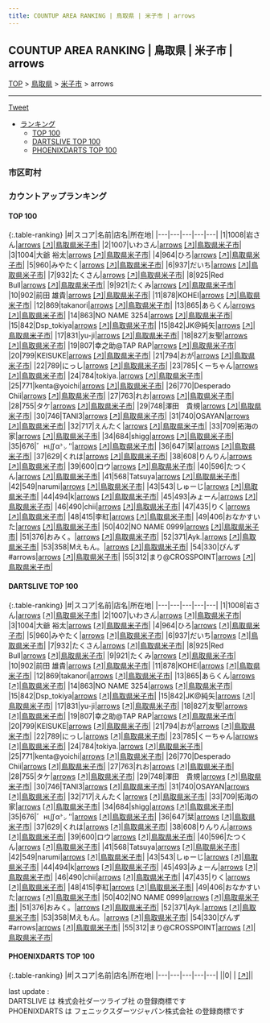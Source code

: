 ```yaml
---
title: COUNTUP AREA RANKING | 鳥取県 | 米子市 | arrows
---
```

## COUNTUP AREA RANKING | 鳥取県 | 米子市 | arrows

[TOP](/darts/rank/) > [鳥取県](/darts/rank/鳥取県/) > [米子市](/darts/rank/鳥取県/米子市/) > arrows

___

<a href="https://twitter.com/share?ref_src=twsrc%5Etfw" data-text="COUNTUP AREA RANKING | 鳥取県米子市arrows" class="twitter-share-button" data-hashtags="DARTSLIVE,PHOENIXDARTS,darts,ダーツ" data-show-count="false">Tweet</a>

* [ランキング](#カウントアップランキング)
    * [TOP 100](#top-100)
    * [DARTSLIVE TOP 100](#dartslive-top-100)
    * [PHOENIXDARTS TOP 100](#phoenixdarts-top-100)

### 市区町村

<ul>

</ul>

### カウントアップランキング

#### TOP 100



{:.table-ranking}
|#|スコア|名前|店名|所在地|
|---|---|---|---|---|
|1|1008|<span class="rank-name-dl">岩さん</span>|<a href="/darts/rank/shops/9ef7cd69604a5fb158d385ea46352d8f.html">arrows</a> <a href="https://search.dartslive.com/jp/shop/9ef7cd69604a5fb158d385ea46352d8f">[↗]</a>|<a href="/darts/rank/鳥取県/米子市">鳥取県米子市</a>|
|2|1007|<span class="rank-name-dl">いわさん</span>|<a href="/darts/rank/shops/9ef7cd69604a5fb158d385ea46352d8f.html">arrows</a> <a href="https://search.dartslive.com/jp/shop/9ef7cd69604a5fb158d385ea46352d8f">[↗]</a>|<a href="/darts/rank/鳥取県/米子市">鳥取県米子市</a>|
|3|1004|<span class="rank-name-dl">大爺 裕太</span>|<a href="/darts/rank/shops/9ef7cd69604a5fb158d385ea46352d8f.html">arrows</a> <a href="https://search.dartslive.com/jp/shop/9ef7cd69604a5fb158d385ea46352d8f">[↗]</a>|<a href="/darts/rank/鳥取県/米子市">鳥取県米子市</a>|
|4|964|<span class="rank-name-dl">ひろ</span>|<a href="/darts/rank/shops/9ef7cd69604a5fb158d385ea46352d8f.html">arrows</a> <a href="https://search.dartslive.com/jp/shop/9ef7cd69604a5fb158d385ea46352d8f">[↗]</a>|<a href="/darts/rank/鳥取県/米子市">鳥取県米子市</a>|
|5|960|<span class="rank-name-dl">みやたく</span>|<a href="/darts/rank/shops/9ef7cd69604a5fb158d385ea46352d8f.html">arrows</a> <a href="https://search.dartslive.com/jp/shop/9ef7cd69604a5fb158d385ea46352d8f">[↗]</a>|<a href="/darts/rank/鳥取県/米子市">鳥取県米子市</a>|
|6|937|<span class="rank-name-dl">だいち</span>|<a href="/darts/rank/shops/9ef7cd69604a5fb158d385ea46352d8f.html">arrows</a> <a href="https://search.dartslive.com/jp/shop/9ef7cd69604a5fb158d385ea46352d8f">[↗]</a>|<a href="/darts/rank/鳥取県/米子市">鳥取県米子市</a>|
|7|932|<span class="rank-name-dl">たくさん</span>|<a href="/darts/rank/shops/9ef7cd69604a5fb158d385ea46352d8f.html">arrows</a> <a href="https://search.dartslive.com/jp/shop/9ef7cd69604a5fb158d385ea46352d8f">[↗]</a>|<a href="/darts/rank/鳥取県/米子市">鳥取県米子市</a>|
|8|925|<span class="rank-name-dl">Red Bull</span>|<a href="/darts/rank/shops/9ef7cd69604a5fb158d385ea46352d8f.html">arrows</a> <a href="https://search.dartslive.com/jp/shop/9ef7cd69604a5fb158d385ea46352d8f">[↗]</a>|<a href="/darts/rank/鳥取県/米子市">鳥取県米子市</a>|
|9|921|<span class="rank-name-dl">たくみ</span>|<a href="/darts/rank/shops/9ef7cd69604a5fb158d385ea46352d8f.html">arrows</a> <a href="https://search.dartslive.com/jp/shop/9ef7cd69604a5fb158d385ea46352d8f">[↗]</a>|<a href="/darts/rank/鳥取県/米子市">鳥取県米子市</a>|
|10|902|<span class="rank-name-dl">前田 雄貴</span>|<a href="/darts/rank/shops/9ef7cd69604a5fb158d385ea46352d8f.html">arrows</a> <a href="https://search.dartslive.com/jp/shop/9ef7cd69604a5fb158d385ea46352d8f">[↗]</a>|<a href="/darts/rank/鳥取県/米子市">鳥取県米子市</a>|
|11|878|<span class="rank-name-dl">KOHEI</span>|<a href="/darts/rank/shops/9ef7cd69604a5fb158d385ea46352d8f.html">arrows</a> <a href="https://search.dartslive.com/jp/shop/9ef7cd69604a5fb158d385ea46352d8f">[↗]</a>|<a href="/darts/rank/鳥取県/米子市">鳥取県米子市</a>|
|12|869|<span class="rank-name-dl">takanori</span>|<a href="/darts/rank/shops/9ef7cd69604a5fb158d385ea46352d8f.html">arrows</a> <a href="https://search.dartslive.com/jp/shop/9ef7cd69604a5fb158d385ea46352d8f">[↗]</a>|<a href="/darts/rank/鳥取県/米子市">鳥取県米子市</a>|
|13|865|<span class="rank-name-dl">あらくん</span>|<a href="/darts/rank/shops/9ef7cd69604a5fb158d385ea46352d8f.html">arrows</a> <a href="https://search.dartslive.com/jp/shop/9ef7cd69604a5fb158d385ea46352d8f">[↗]</a>|<a href="/darts/rank/鳥取県/米子市">鳥取県米子市</a>|
|14|863|<span class="rank-name-dl">NO NAME 3254</span>|<a href="/darts/rank/shops/9ef7cd69604a5fb158d385ea46352d8f.html">arrows</a> <a href="https://search.dartslive.com/jp/shop/9ef7cd69604a5fb158d385ea46352d8f">[↗]</a>|<a href="/darts/rank/鳥取県/米子市">鳥取県米子市</a>|
|15|842|<span class="rank-name-dl">Dsp_tokiya</span>|<a href="/darts/rank/shops/9ef7cd69604a5fb158d385ea46352d8f.html">arrows</a> <a href="https://search.dartslive.com/jp/shop/9ef7cd69604a5fb158d385ea46352d8f">[↗]</a>|<a href="/darts/rank/鳥取県/米子市">鳥取県米子市</a>|
|15|842|<span class="rank-name-dl">JK@純矢</span>|<a href="/darts/rank/shops/9ef7cd69604a5fb158d385ea46352d8f.html">arrows</a> <a href="https://search.dartslive.com/jp/shop/9ef7cd69604a5fb158d385ea46352d8f">[↗]</a>|<a href="/darts/rank/鳥取県/米子市">鳥取県米子市</a>|
|17|831|<span class="rank-name-dl">yu-ji</span>|<a href="/darts/rank/shops/9ef7cd69604a5fb158d385ea46352d8f.html">arrows</a> <a href="https://search.dartslive.com/jp/shop/9ef7cd69604a5fb158d385ea46352d8f">[↗]</a>|<a href="/darts/rank/鳥取県/米子市">鳥取県米子市</a>|
|18|827|<span class="rank-name-dl">友聖</span>|<a href="/darts/rank/shops/9ef7cd69604a5fb158d385ea46352d8f.html">arrows</a> <a href="https://search.dartslive.com/jp/shop/9ef7cd69604a5fb158d385ea46352d8f">[↗]</a>|<a href="/darts/rank/鳥取県/米子市">鳥取県米子市</a>|
|19|807|<span class="rank-name-dl">幸之助@TAP RAP</span>|<a href="/darts/rank/shops/9ef7cd69604a5fb158d385ea46352d8f.html">arrows</a> <a href="https://search.dartslive.com/jp/shop/9ef7cd69604a5fb158d385ea46352d8f">[↗]</a>|<a href="/darts/rank/鳥取県/米子市">鳥取県米子市</a>|
|20|799|<span class="rank-name-dl">KEISUKE</span>|<a href="/darts/rank/shops/9ef7cd69604a5fb158d385ea46352d8f.html">arrows</a> <a href="https://search.dartslive.com/jp/shop/9ef7cd69604a5fb158d385ea46352d8f">[↗]</a>|<a href="/darts/rank/鳥取県/米子市">鳥取県米子市</a>|
|21|794|<span class="rank-name-dl">おが</span>|<a href="/darts/rank/shops/9ef7cd69604a5fb158d385ea46352d8f.html">arrows</a> <a href="https://search.dartslive.com/jp/shop/9ef7cd69604a5fb158d385ea46352d8f">[↗]</a>|<a href="/darts/rank/鳥取県/米子市">鳥取県米子市</a>|
|22|789|<span class="rank-name-dl">にっし</span>|<a href="/darts/rank/shops/9ef7cd69604a5fb158d385ea46352d8f.html">arrows</a> <a href="https://search.dartslive.com/jp/shop/9ef7cd69604a5fb158d385ea46352d8f">[↗]</a>|<a href="/darts/rank/鳥取県/米子市">鳥取県米子市</a>|
|23|785|<span class="rank-name-dl">くーちゃん</span>|<a href="/darts/rank/shops/9ef7cd69604a5fb158d385ea46352d8f.html">arrows</a> <a href="https://search.dartslive.com/jp/shop/9ef7cd69604a5fb158d385ea46352d8f">[↗]</a>|<a href="/darts/rank/鳥取県/米子市">鳥取県米子市</a>|
|24|784|<span class="rank-name-dl">tokiya.</span>|<a href="/darts/rank/shops/9ef7cd69604a5fb158d385ea46352d8f.html">arrows</a> <a href="https://search.dartslive.com/jp/shop/9ef7cd69604a5fb158d385ea46352d8f">[↗]</a>|<a href="/darts/rank/鳥取県/米子市">鳥取県米子市</a>|
|25|771|<span class="rank-name-dl">kenta@yoichi</span>|<a href="/darts/rank/shops/9ef7cd69604a5fb158d385ea46352d8f.html">arrows</a> <a href="https://search.dartslive.com/jp/shop/9ef7cd69604a5fb158d385ea46352d8f">[↗]</a>|<a href="/darts/rank/鳥取県/米子市">鳥取県米子市</a>|
|26|770|<span class="rank-name-dl">Desperado Chii</span>|<a href="/darts/rank/shops/9ef7cd69604a5fb158d385ea46352d8f.html">arrows</a> <a href="https://search.dartslive.com/jp/shop/9ef7cd69604a5fb158d385ea46352d8f">[↗]</a>|<a href="/darts/rank/鳥取県/米子市">鳥取県米子市</a>|
|27|763|<span class="rank-name-dl">れお</span>|<a href="/darts/rank/shops/9ef7cd69604a5fb158d385ea46352d8f.html">arrows</a> <a href="https://search.dartslive.com/jp/shop/9ef7cd69604a5fb158d385ea46352d8f">[↗]</a>|<a href="/darts/rank/鳥取県/米子市">鳥取県米子市</a>|
|28|755|<span class="rank-name-dl">タケ</span>|<a href="/darts/rank/shops/9ef7cd69604a5fb158d385ea46352d8f.html">arrows</a> <a href="https://search.dartslive.com/jp/shop/9ef7cd69604a5fb158d385ea46352d8f">[↗]</a>|<a href="/darts/rank/鳥取県/米子市">鳥取県米子市</a>|
|29|748|<span class="rank-name-dl">澤田　貴規</span>|<a href="/darts/rank/shops/9ef7cd69604a5fb158d385ea46352d8f.html">arrows</a> <a href="https://search.dartslive.com/jp/shop/9ef7cd69604a5fb158d385ea46352d8f">[↗]</a>|<a href="/darts/rank/鳥取県/米子市">鳥取県米子市</a>|
|30|746|<span class="rank-name-dl">TANI3</span>|<a href="/darts/rank/shops/9ef7cd69604a5fb158d385ea46352d8f.html">arrows</a> <a href="https://search.dartslive.com/jp/shop/9ef7cd69604a5fb158d385ea46352d8f">[↗]</a>|<a href="/darts/rank/鳥取県/米子市">鳥取県米子市</a>|
|31|740|<span class="rank-name-dl">OSAYAN</span>|<a href="/darts/rank/shops/9ef7cd69604a5fb158d385ea46352d8f.html">arrows</a> <a href="https://search.dartslive.com/jp/shop/9ef7cd69604a5fb158d385ea46352d8f">[↗]</a>|<a href="/darts/rank/鳥取県/米子市">鳥取県米子市</a>|
|32|717|<span class="rank-name-dl">えんたく</span>|<a href="/darts/rank/shops/9ef7cd69604a5fb158d385ea46352d8f.html">arrows</a> <a href="https://search.dartslive.com/jp/shop/9ef7cd69604a5fb158d385ea46352d8f">[↗]</a>|<a href="/darts/rank/鳥取県/米子市">鳥取県米子市</a>|
|33|709|<span class="rank-name-dl">拓海の家</span>|<a href="/darts/rank/shops/9ef7cd69604a5fb158d385ea46352d8f.html">arrows</a> <a href="https://search.dartslive.com/jp/shop/9ef7cd69604a5fb158d385ea46352d8f">[↗]</a>|<a href="/darts/rank/鳥取県/米子市">鳥取県米子市</a>|
|34|684|<span class="rank-name-dl">shigg</span>|<a href="/darts/rank/shops/9ef7cd69604a5fb158d385ea46352d8f.html">arrows</a> <a href="https://search.dartslive.com/jp/shop/9ef7cd69604a5fb158d385ea46352d8f">[↗]</a>|<a href="/darts/rank/鳥取県/米子市">鳥取県米子市</a>|
|35|676|<span class="rank-name-dl">゛нι∬α㌧ ″</span>|<a href="/darts/rank/shops/9ef7cd69604a5fb158d385ea46352d8f.html">arrows</a> <a href="https://search.dartslive.com/jp/shop/9ef7cd69604a5fb158d385ea46352d8f">[↗]</a>|<a href="/darts/rank/鳥取県/米子市">鳥取県米子市</a>|
|36|647|<span class="rank-name-dl">栞</span>|<a href="/darts/rank/shops/9ef7cd69604a5fb158d385ea46352d8f.html">arrows</a> <a href="https://search.dartslive.com/jp/shop/9ef7cd69604a5fb158d385ea46352d8f">[↗]</a>|<a href="/darts/rank/鳥取県/米子市">鳥取県米子市</a>|
|37|629|<span class="rank-name-dl">くれは</span>|<a href="/darts/rank/shops/9ef7cd69604a5fb158d385ea46352d8f.html">arrows</a> <a href="https://search.dartslive.com/jp/shop/9ef7cd69604a5fb158d385ea46352d8f">[↗]</a>|<a href="/darts/rank/鳥取県/米子市">鳥取県米子市</a>|
|38|608|<span class="rank-name-dl">りんりん</span>|<a href="/darts/rank/shops/9ef7cd69604a5fb158d385ea46352d8f.html">arrows</a> <a href="https://search.dartslive.com/jp/shop/9ef7cd69604a5fb158d385ea46352d8f">[↗]</a>|<a href="/darts/rank/鳥取県/米子市">鳥取県米子市</a>|
|39|600|<span class="rank-name-dl">ロウ</span>|<a href="/darts/rank/shops/9ef7cd69604a5fb158d385ea46352d8f.html">arrows</a> <a href="https://search.dartslive.com/jp/shop/9ef7cd69604a5fb158d385ea46352d8f">[↗]</a>|<a href="/darts/rank/鳥取県/米子市">鳥取県米子市</a>|
|40|596|<span class="rank-name-dl">たつくん</span>|<a href="/darts/rank/shops/9ef7cd69604a5fb158d385ea46352d8f.html">arrows</a> <a href="https://search.dartslive.com/jp/shop/9ef7cd69604a5fb158d385ea46352d8f">[↗]</a>|<a href="/darts/rank/鳥取県/米子市">鳥取県米子市</a>|
|41|568|<span class="rank-name-dl">Tatsuya</span>|<a href="/darts/rank/shops/9ef7cd69604a5fb158d385ea46352d8f.html">arrows</a> <a href="https://search.dartslive.com/jp/shop/9ef7cd69604a5fb158d385ea46352d8f">[↗]</a>|<a href="/darts/rank/鳥取県/米子市">鳥取県米子市</a>|
|42|549|<span class="rank-name-dl">narumi</span>|<a href="/darts/rank/shops/9ef7cd69604a5fb158d385ea46352d8f.html">arrows</a> <a href="https://search.dartslive.com/jp/shop/9ef7cd69604a5fb158d385ea46352d8f">[↗]</a>|<a href="/darts/rank/鳥取県/米子市">鳥取県米子市</a>|
|43|543|<span class="rank-name-dl">しゅーじ</span>|<a href="/darts/rank/shops/9ef7cd69604a5fb158d385ea46352d8f.html">arrows</a> <a href="https://search.dartslive.com/jp/shop/9ef7cd69604a5fb158d385ea46352d8f">[↗]</a>|<a href="/darts/rank/鳥取県/米子市">鳥取県米子市</a>|
|44|494|<span class="rank-name-dl">k</span>|<a href="/darts/rank/shops/9ef7cd69604a5fb158d385ea46352d8f.html">arrows</a> <a href="https://search.dartslive.com/jp/shop/9ef7cd69604a5fb158d385ea46352d8f">[↗]</a>|<a href="/darts/rank/鳥取県/米子市">鳥取県米子市</a>|
|45|493|<span class="rank-name-dl">みょーん</span>|<a href="/darts/rank/shops/9ef7cd69604a5fb158d385ea46352d8f.html">arrows</a> <a href="https://search.dartslive.com/jp/shop/9ef7cd69604a5fb158d385ea46352d8f">[↗]</a>|<a href="/darts/rank/鳥取県/米子市">鳥取県米子市</a>|
|46|490|<span class="rank-name-dl">chii</span>|<a href="/darts/rank/shops/9ef7cd69604a5fb158d385ea46352d8f.html">arrows</a> <a href="https://search.dartslive.com/jp/shop/9ef7cd69604a5fb158d385ea46352d8f">[↗]</a>|<a href="/darts/rank/鳥取県/米子市">鳥取県米子市</a>|
|47|435|<span class="rank-name-dl">りく</span>|<a href="/darts/rank/shops/9ef7cd69604a5fb158d385ea46352d8f.html">arrows</a> <a href="https://search.dartslive.com/jp/shop/9ef7cd69604a5fb158d385ea46352d8f">[↗]</a>|<a href="/darts/rank/鳥取県/米子市">鳥取県米子市</a>|
|48|415|<span class="rank-name-dl">李紅</span>|<a href="/darts/rank/shops/9ef7cd69604a5fb158d385ea46352d8f.html">arrows</a> <a href="https://search.dartslive.com/jp/shop/9ef7cd69604a5fb158d385ea46352d8f">[↗]</a>|<a href="/darts/rank/鳥取県/米子市">鳥取県米子市</a>|
|49|406|<span class="rank-name-dl">おなかすいた</span>|<a href="/darts/rank/shops/9ef7cd69604a5fb158d385ea46352d8f.html">arrows</a> <a href="https://search.dartslive.com/jp/shop/9ef7cd69604a5fb158d385ea46352d8f">[↗]</a>|<a href="/darts/rank/鳥取県/米子市">鳥取県米子市</a>|
|50|402|<span class="rank-name-dl">NO NAME 0999</span>|<a href="/darts/rank/shops/9ef7cd69604a5fb158d385ea46352d8f.html">arrows</a> <a href="https://search.dartslive.com/jp/shop/9ef7cd69604a5fb158d385ea46352d8f">[↗]</a>|<a href="/darts/rank/鳥取県/米子市">鳥取県米子市</a>|
|51|376|<span class="rank-name-dl">おみく。</span>|<a href="/darts/rank/shops/9ef7cd69604a5fb158d385ea46352d8f.html">arrows</a> <a href="https://search.dartslive.com/jp/shop/9ef7cd69604a5fb158d385ea46352d8f">[↗]</a>|<a href="/darts/rank/鳥取県/米子市">鳥取県米子市</a>|
|52|371|<span class="rank-name-dl">Ayk.</span>|<a href="/darts/rank/shops/9ef7cd69604a5fb158d385ea46352d8f.html">arrows</a> <a href="https://search.dartslive.com/jp/shop/9ef7cd69604a5fb158d385ea46352d8f">[↗]</a>|<a href="/darts/rank/鳥取県/米子市">鳥取県米子市</a>|
|53|358|<span class="rank-name-dl">Mえもん。</span>|<a href="/darts/rank/shops/9ef7cd69604a5fb158d385ea46352d8f.html">arrows</a> <a href="https://search.dartslive.com/jp/shop/9ef7cd69604a5fb158d385ea46352d8f">[↗]</a>|<a href="/darts/rank/鳥取県/米子市">鳥取県米子市</a>|
|54|330|<span class="rank-name-dl">ぴんず#arrows</span>|<a href="/darts/rank/shops/9ef7cd69604a5fb158d385ea46352d8f.html">arrows</a> <a href="https://search.dartslive.com/jp/shop/9ef7cd69604a5fb158d385ea46352d8f">[↗]</a>|<a href="/darts/rank/鳥取県/米子市">鳥取県米子市</a>|
|55|312|<span class="rank-name-dl">まり@CROSSPOINT</span>|<a href="/darts/rank/shops/9ef7cd69604a5fb158d385ea46352d8f.html">arrows</a> <a href="https://search.dartslive.com/jp/shop/9ef7cd69604a5fb158d385ea46352d8f">[↗]</a>|<a href="/darts/rank/鳥取県/米子市">鳥取県米子市</a>|


#### DARTSLIVE TOP 100



{:.table-ranking}
|#|スコア|名前|店名|所在地|
|---|---|---|---|---|
|1|1008|<span class="rank-name-dl">岩さん</span>|<a href="/darts/rank/shops/9ef7cd69604a5fb158d385ea46352d8f.html">arrows</a> <a href="https://search.dartslive.com/jp/shop/9ef7cd69604a5fb158d385ea46352d8f">[↗]</a>|<a href="/darts/rank/鳥取県/米子市">鳥取県米子市</a>|
|2|1007|<span class="rank-name-dl">いわさん</span>|<a href="/darts/rank/shops/9ef7cd69604a5fb158d385ea46352d8f.html">arrows</a> <a href="https://search.dartslive.com/jp/shop/9ef7cd69604a5fb158d385ea46352d8f">[↗]</a>|<a href="/darts/rank/鳥取県/米子市">鳥取県米子市</a>|
|3|1004|<span class="rank-name-dl">大爺 裕太</span>|<a href="/darts/rank/shops/9ef7cd69604a5fb158d385ea46352d8f.html">arrows</a> <a href="https://search.dartslive.com/jp/shop/9ef7cd69604a5fb158d385ea46352d8f">[↗]</a>|<a href="/darts/rank/鳥取県/米子市">鳥取県米子市</a>|
|4|964|<span class="rank-name-dl">ひろ</span>|<a href="/darts/rank/shops/9ef7cd69604a5fb158d385ea46352d8f.html">arrows</a> <a href="https://search.dartslive.com/jp/shop/9ef7cd69604a5fb158d385ea46352d8f">[↗]</a>|<a href="/darts/rank/鳥取県/米子市">鳥取県米子市</a>|
|5|960|<span class="rank-name-dl">みやたく</span>|<a href="/darts/rank/shops/9ef7cd69604a5fb158d385ea46352d8f.html">arrows</a> <a href="https://search.dartslive.com/jp/shop/9ef7cd69604a5fb158d385ea46352d8f">[↗]</a>|<a href="/darts/rank/鳥取県/米子市">鳥取県米子市</a>|
|6|937|<span class="rank-name-dl">だいち</span>|<a href="/darts/rank/shops/9ef7cd69604a5fb158d385ea46352d8f.html">arrows</a> <a href="https://search.dartslive.com/jp/shop/9ef7cd69604a5fb158d385ea46352d8f">[↗]</a>|<a href="/darts/rank/鳥取県/米子市">鳥取県米子市</a>|
|7|932|<span class="rank-name-dl">たくさん</span>|<a href="/darts/rank/shops/9ef7cd69604a5fb158d385ea46352d8f.html">arrows</a> <a href="https://search.dartslive.com/jp/shop/9ef7cd69604a5fb158d385ea46352d8f">[↗]</a>|<a href="/darts/rank/鳥取県/米子市">鳥取県米子市</a>|
|8|925|<span class="rank-name-dl">Red Bull</span>|<a href="/darts/rank/shops/9ef7cd69604a5fb158d385ea46352d8f.html">arrows</a> <a href="https://search.dartslive.com/jp/shop/9ef7cd69604a5fb158d385ea46352d8f">[↗]</a>|<a href="/darts/rank/鳥取県/米子市">鳥取県米子市</a>|
|9|921|<span class="rank-name-dl">たくみ</span>|<a href="/darts/rank/shops/9ef7cd69604a5fb158d385ea46352d8f.html">arrows</a> <a href="https://search.dartslive.com/jp/shop/9ef7cd69604a5fb158d385ea46352d8f">[↗]</a>|<a href="/darts/rank/鳥取県/米子市">鳥取県米子市</a>|
|10|902|<span class="rank-name-dl">前田 雄貴</span>|<a href="/darts/rank/shops/9ef7cd69604a5fb158d385ea46352d8f.html">arrows</a> <a href="https://search.dartslive.com/jp/shop/9ef7cd69604a5fb158d385ea46352d8f">[↗]</a>|<a href="/darts/rank/鳥取県/米子市">鳥取県米子市</a>|
|11|878|<span class="rank-name-dl">KOHEI</span>|<a href="/darts/rank/shops/9ef7cd69604a5fb158d385ea46352d8f.html">arrows</a> <a href="https://search.dartslive.com/jp/shop/9ef7cd69604a5fb158d385ea46352d8f">[↗]</a>|<a href="/darts/rank/鳥取県/米子市">鳥取県米子市</a>|
|12|869|<span class="rank-name-dl">takanori</span>|<a href="/darts/rank/shops/9ef7cd69604a5fb158d385ea46352d8f.html">arrows</a> <a href="https://search.dartslive.com/jp/shop/9ef7cd69604a5fb158d385ea46352d8f">[↗]</a>|<a href="/darts/rank/鳥取県/米子市">鳥取県米子市</a>|
|13|865|<span class="rank-name-dl">あらくん</span>|<a href="/darts/rank/shops/9ef7cd69604a5fb158d385ea46352d8f.html">arrows</a> <a href="https://search.dartslive.com/jp/shop/9ef7cd69604a5fb158d385ea46352d8f">[↗]</a>|<a href="/darts/rank/鳥取県/米子市">鳥取県米子市</a>|
|14|863|<span class="rank-name-dl">NO NAME 3254</span>|<a href="/darts/rank/shops/9ef7cd69604a5fb158d385ea46352d8f.html">arrows</a> <a href="https://search.dartslive.com/jp/shop/9ef7cd69604a5fb158d385ea46352d8f">[↗]</a>|<a href="/darts/rank/鳥取県/米子市">鳥取県米子市</a>|
|15|842|<span class="rank-name-dl">Dsp_tokiya</span>|<a href="/darts/rank/shops/9ef7cd69604a5fb158d385ea46352d8f.html">arrows</a> <a href="https://search.dartslive.com/jp/shop/9ef7cd69604a5fb158d385ea46352d8f">[↗]</a>|<a href="/darts/rank/鳥取県/米子市">鳥取県米子市</a>|
|15|842|<span class="rank-name-dl">JK@純矢</span>|<a href="/darts/rank/shops/9ef7cd69604a5fb158d385ea46352d8f.html">arrows</a> <a href="https://search.dartslive.com/jp/shop/9ef7cd69604a5fb158d385ea46352d8f">[↗]</a>|<a href="/darts/rank/鳥取県/米子市">鳥取県米子市</a>|
|17|831|<span class="rank-name-dl">yu-ji</span>|<a href="/darts/rank/shops/9ef7cd69604a5fb158d385ea46352d8f.html">arrows</a> <a href="https://search.dartslive.com/jp/shop/9ef7cd69604a5fb158d385ea46352d8f">[↗]</a>|<a href="/darts/rank/鳥取県/米子市">鳥取県米子市</a>|
|18|827|<span class="rank-name-dl">友聖</span>|<a href="/darts/rank/shops/9ef7cd69604a5fb158d385ea46352d8f.html">arrows</a> <a href="https://search.dartslive.com/jp/shop/9ef7cd69604a5fb158d385ea46352d8f">[↗]</a>|<a href="/darts/rank/鳥取県/米子市">鳥取県米子市</a>|
|19|807|<span class="rank-name-dl">幸之助@TAP RAP</span>|<a href="/darts/rank/shops/9ef7cd69604a5fb158d385ea46352d8f.html">arrows</a> <a href="https://search.dartslive.com/jp/shop/9ef7cd69604a5fb158d385ea46352d8f">[↗]</a>|<a href="/darts/rank/鳥取県/米子市">鳥取県米子市</a>|
|20|799|<span class="rank-name-dl">KEISUKE</span>|<a href="/darts/rank/shops/9ef7cd69604a5fb158d385ea46352d8f.html">arrows</a> <a href="https://search.dartslive.com/jp/shop/9ef7cd69604a5fb158d385ea46352d8f">[↗]</a>|<a href="/darts/rank/鳥取県/米子市">鳥取県米子市</a>|
|21|794|<span class="rank-name-dl">おが</span>|<a href="/darts/rank/shops/9ef7cd69604a5fb158d385ea46352d8f.html">arrows</a> <a href="https://search.dartslive.com/jp/shop/9ef7cd69604a5fb158d385ea46352d8f">[↗]</a>|<a href="/darts/rank/鳥取県/米子市">鳥取県米子市</a>|
|22|789|<span class="rank-name-dl">にっし</span>|<a href="/darts/rank/shops/9ef7cd69604a5fb158d385ea46352d8f.html">arrows</a> <a href="https://search.dartslive.com/jp/shop/9ef7cd69604a5fb158d385ea46352d8f">[↗]</a>|<a href="/darts/rank/鳥取県/米子市">鳥取県米子市</a>|
|23|785|<span class="rank-name-dl">くーちゃん</span>|<a href="/darts/rank/shops/9ef7cd69604a5fb158d385ea46352d8f.html">arrows</a> <a href="https://search.dartslive.com/jp/shop/9ef7cd69604a5fb158d385ea46352d8f">[↗]</a>|<a href="/darts/rank/鳥取県/米子市">鳥取県米子市</a>|
|24|784|<span class="rank-name-dl">tokiya.</span>|<a href="/darts/rank/shops/9ef7cd69604a5fb158d385ea46352d8f.html">arrows</a> <a href="https://search.dartslive.com/jp/shop/9ef7cd69604a5fb158d385ea46352d8f">[↗]</a>|<a href="/darts/rank/鳥取県/米子市">鳥取県米子市</a>|
|25|771|<span class="rank-name-dl">kenta@yoichi</span>|<a href="/darts/rank/shops/9ef7cd69604a5fb158d385ea46352d8f.html">arrows</a> <a href="https://search.dartslive.com/jp/shop/9ef7cd69604a5fb158d385ea46352d8f">[↗]</a>|<a href="/darts/rank/鳥取県/米子市">鳥取県米子市</a>|
|26|770|<span class="rank-name-dl">Desperado Chii</span>|<a href="/darts/rank/shops/9ef7cd69604a5fb158d385ea46352d8f.html">arrows</a> <a href="https://search.dartslive.com/jp/shop/9ef7cd69604a5fb158d385ea46352d8f">[↗]</a>|<a href="/darts/rank/鳥取県/米子市">鳥取県米子市</a>|
|27|763|<span class="rank-name-dl">れお</span>|<a href="/darts/rank/shops/9ef7cd69604a5fb158d385ea46352d8f.html">arrows</a> <a href="https://search.dartslive.com/jp/shop/9ef7cd69604a5fb158d385ea46352d8f">[↗]</a>|<a href="/darts/rank/鳥取県/米子市">鳥取県米子市</a>|
|28|755|<span class="rank-name-dl">タケ</span>|<a href="/darts/rank/shops/9ef7cd69604a5fb158d385ea46352d8f.html">arrows</a> <a href="https://search.dartslive.com/jp/shop/9ef7cd69604a5fb158d385ea46352d8f">[↗]</a>|<a href="/darts/rank/鳥取県/米子市">鳥取県米子市</a>|
|29|748|<span class="rank-name-dl">澤田　貴規</span>|<a href="/darts/rank/shops/9ef7cd69604a5fb158d385ea46352d8f.html">arrows</a> <a href="https://search.dartslive.com/jp/shop/9ef7cd69604a5fb158d385ea46352d8f">[↗]</a>|<a href="/darts/rank/鳥取県/米子市">鳥取県米子市</a>|
|30|746|<span class="rank-name-dl">TANI3</span>|<a href="/darts/rank/shops/9ef7cd69604a5fb158d385ea46352d8f.html">arrows</a> <a href="https://search.dartslive.com/jp/shop/9ef7cd69604a5fb158d385ea46352d8f">[↗]</a>|<a href="/darts/rank/鳥取県/米子市">鳥取県米子市</a>|
|31|740|<span class="rank-name-dl">OSAYAN</span>|<a href="/darts/rank/shops/9ef7cd69604a5fb158d385ea46352d8f.html">arrows</a> <a href="https://search.dartslive.com/jp/shop/9ef7cd69604a5fb158d385ea46352d8f">[↗]</a>|<a href="/darts/rank/鳥取県/米子市">鳥取県米子市</a>|
|32|717|<span class="rank-name-dl">えんたく</span>|<a href="/darts/rank/shops/9ef7cd69604a5fb158d385ea46352d8f.html">arrows</a> <a href="https://search.dartslive.com/jp/shop/9ef7cd69604a5fb158d385ea46352d8f">[↗]</a>|<a href="/darts/rank/鳥取県/米子市">鳥取県米子市</a>|
|33|709|<span class="rank-name-dl">拓海の家</span>|<a href="/darts/rank/shops/9ef7cd69604a5fb158d385ea46352d8f.html">arrows</a> <a href="https://search.dartslive.com/jp/shop/9ef7cd69604a5fb158d385ea46352d8f">[↗]</a>|<a href="/darts/rank/鳥取県/米子市">鳥取県米子市</a>|
|34|684|<span class="rank-name-dl">shigg</span>|<a href="/darts/rank/shops/9ef7cd69604a5fb158d385ea46352d8f.html">arrows</a> <a href="https://search.dartslive.com/jp/shop/9ef7cd69604a5fb158d385ea46352d8f">[↗]</a>|<a href="/darts/rank/鳥取県/米子市">鳥取県米子市</a>|
|35|676|<span class="rank-name-dl">゛нι∬α㌧ ″</span>|<a href="/darts/rank/shops/9ef7cd69604a5fb158d385ea46352d8f.html">arrows</a> <a href="https://search.dartslive.com/jp/shop/9ef7cd69604a5fb158d385ea46352d8f">[↗]</a>|<a href="/darts/rank/鳥取県/米子市">鳥取県米子市</a>|
|36|647|<span class="rank-name-dl">栞</span>|<a href="/darts/rank/shops/9ef7cd69604a5fb158d385ea46352d8f.html">arrows</a> <a href="https://search.dartslive.com/jp/shop/9ef7cd69604a5fb158d385ea46352d8f">[↗]</a>|<a href="/darts/rank/鳥取県/米子市">鳥取県米子市</a>|
|37|629|<span class="rank-name-dl">くれは</span>|<a href="/darts/rank/shops/9ef7cd69604a5fb158d385ea46352d8f.html">arrows</a> <a href="https://search.dartslive.com/jp/shop/9ef7cd69604a5fb158d385ea46352d8f">[↗]</a>|<a href="/darts/rank/鳥取県/米子市">鳥取県米子市</a>|
|38|608|<span class="rank-name-dl">りんりん</span>|<a href="/darts/rank/shops/9ef7cd69604a5fb158d385ea46352d8f.html">arrows</a> <a href="https://search.dartslive.com/jp/shop/9ef7cd69604a5fb158d385ea46352d8f">[↗]</a>|<a href="/darts/rank/鳥取県/米子市">鳥取県米子市</a>|
|39|600|<span class="rank-name-dl">ロウ</span>|<a href="/darts/rank/shops/9ef7cd69604a5fb158d385ea46352d8f.html">arrows</a> <a href="https://search.dartslive.com/jp/shop/9ef7cd69604a5fb158d385ea46352d8f">[↗]</a>|<a href="/darts/rank/鳥取県/米子市">鳥取県米子市</a>|
|40|596|<span class="rank-name-dl">たつくん</span>|<a href="/darts/rank/shops/9ef7cd69604a5fb158d385ea46352d8f.html">arrows</a> <a href="https://search.dartslive.com/jp/shop/9ef7cd69604a5fb158d385ea46352d8f">[↗]</a>|<a href="/darts/rank/鳥取県/米子市">鳥取県米子市</a>|
|41|568|<span class="rank-name-dl">Tatsuya</span>|<a href="/darts/rank/shops/9ef7cd69604a5fb158d385ea46352d8f.html">arrows</a> <a href="https://search.dartslive.com/jp/shop/9ef7cd69604a5fb158d385ea46352d8f">[↗]</a>|<a href="/darts/rank/鳥取県/米子市">鳥取県米子市</a>|
|42|549|<span class="rank-name-dl">narumi</span>|<a href="/darts/rank/shops/9ef7cd69604a5fb158d385ea46352d8f.html">arrows</a> <a href="https://search.dartslive.com/jp/shop/9ef7cd69604a5fb158d385ea46352d8f">[↗]</a>|<a href="/darts/rank/鳥取県/米子市">鳥取県米子市</a>|
|43|543|<span class="rank-name-dl">しゅーじ</span>|<a href="/darts/rank/shops/9ef7cd69604a5fb158d385ea46352d8f.html">arrows</a> <a href="https://search.dartslive.com/jp/shop/9ef7cd69604a5fb158d385ea46352d8f">[↗]</a>|<a href="/darts/rank/鳥取県/米子市">鳥取県米子市</a>|
|44|494|<span class="rank-name-dl">k</span>|<a href="/darts/rank/shops/9ef7cd69604a5fb158d385ea46352d8f.html">arrows</a> <a href="https://search.dartslive.com/jp/shop/9ef7cd69604a5fb158d385ea46352d8f">[↗]</a>|<a href="/darts/rank/鳥取県/米子市">鳥取県米子市</a>|
|45|493|<span class="rank-name-dl">みょーん</span>|<a href="/darts/rank/shops/9ef7cd69604a5fb158d385ea46352d8f.html">arrows</a> <a href="https://search.dartslive.com/jp/shop/9ef7cd69604a5fb158d385ea46352d8f">[↗]</a>|<a href="/darts/rank/鳥取県/米子市">鳥取県米子市</a>|
|46|490|<span class="rank-name-dl">chii</span>|<a href="/darts/rank/shops/9ef7cd69604a5fb158d385ea46352d8f.html">arrows</a> <a href="https://search.dartslive.com/jp/shop/9ef7cd69604a5fb158d385ea46352d8f">[↗]</a>|<a href="/darts/rank/鳥取県/米子市">鳥取県米子市</a>|
|47|435|<span class="rank-name-dl">りく</span>|<a href="/darts/rank/shops/9ef7cd69604a5fb158d385ea46352d8f.html">arrows</a> <a href="https://search.dartslive.com/jp/shop/9ef7cd69604a5fb158d385ea46352d8f">[↗]</a>|<a href="/darts/rank/鳥取県/米子市">鳥取県米子市</a>|
|48|415|<span class="rank-name-dl">李紅</span>|<a href="/darts/rank/shops/9ef7cd69604a5fb158d385ea46352d8f.html">arrows</a> <a href="https://search.dartslive.com/jp/shop/9ef7cd69604a5fb158d385ea46352d8f">[↗]</a>|<a href="/darts/rank/鳥取県/米子市">鳥取県米子市</a>|
|49|406|<span class="rank-name-dl">おなかすいた</span>|<a href="/darts/rank/shops/9ef7cd69604a5fb158d385ea46352d8f.html">arrows</a> <a href="https://search.dartslive.com/jp/shop/9ef7cd69604a5fb158d385ea46352d8f">[↗]</a>|<a href="/darts/rank/鳥取県/米子市">鳥取県米子市</a>|
|50|402|<span class="rank-name-dl">NO NAME 0999</span>|<a href="/darts/rank/shops/9ef7cd69604a5fb158d385ea46352d8f.html">arrows</a> <a href="https://search.dartslive.com/jp/shop/9ef7cd69604a5fb158d385ea46352d8f">[↗]</a>|<a href="/darts/rank/鳥取県/米子市">鳥取県米子市</a>|
|51|376|<span class="rank-name-dl">おみく。</span>|<a href="/darts/rank/shops/9ef7cd69604a5fb158d385ea46352d8f.html">arrows</a> <a href="https://search.dartslive.com/jp/shop/9ef7cd69604a5fb158d385ea46352d8f">[↗]</a>|<a href="/darts/rank/鳥取県/米子市">鳥取県米子市</a>|
|52|371|<span class="rank-name-dl">Ayk.</span>|<a href="/darts/rank/shops/9ef7cd69604a5fb158d385ea46352d8f.html">arrows</a> <a href="https://search.dartslive.com/jp/shop/9ef7cd69604a5fb158d385ea46352d8f">[↗]</a>|<a href="/darts/rank/鳥取県/米子市">鳥取県米子市</a>|
|53|358|<span class="rank-name-dl">Mえもん。</span>|<a href="/darts/rank/shops/9ef7cd69604a5fb158d385ea46352d8f.html">arrows</a> <a href="https://search.dartslive.com/jp/shop/9ef7cd69604a5fb158d385ea46352d8f">[↗]</a>|<a href="/darts/rank/鳥取県/米子市">鳥取県米子市</a>|
|54|330|<span class="rank-name-dl">ぴんず#arrows</span>|<a href="/darts/rank/shops/9ef7cd69604a5fb158d385ea46352d8f.html">arrows</a> <a href="https://search.dartslive.com/jp/shop/9ef7cd69604a5fb158d385ea46352d8f">[↗]</a>|<a href="/darts/rank/鳥取県/米子市">鳥取県米子市</a>|
|55|312|<span class="rank-name-dl">まり@CROSSPOINT</span>|<a href="/darts/rank/shops/9ef7cd69604a5fb158d385ea46352d8f.html">arrows</a> <a href="https://search.dartslive.com/jp/shop/9ef7cd69604a5fb158d385ea46352d8f">[↗]</a>|<a href="/darts/rank/鳥取県/米子市">鳥取県米子市</a>|


#### PHOENIXDARTS TOP 100



{:.table-ranking}
|#|スコア|名前|店名|所在地|
|---|---|---|---|---|
||0|<span class="rank-name-dl"> </span>|<a href="/darts/rank/shops/.html"></a> <a href="">[↗]</a>|<a href="/darts/rank//"></a>|


<div class="footer border-top border-gray-light mt-5 pt-3 text-right text-gray">
    last update : <span style="font-weight: italic" id="foot_last_modified"></span><br />
    DARTSLIVE は 株式会社ダーツライブ社 の登録商標です<br />
    PHOENIXDARTS は フェニックスダーツジャパン株式会社 の登録商標です<br />
</div>

<script src="https://cdnjs.cloudflare.com/ajax/libs/jquery.tablesorter/2.31.3/js/jquery.tablesorter.min.js" integrity="sha512-qzgd5cYSZcosqpzpn7zF2ZId8f/8CHmFKZ8j7mU4OUXTNRd5g+ZHBPsgKEwoqxCtdQvExE5LprwwPAgoicguNg==" crossorigin="anonymous" referrerpolicy="no-referrer"></script>
<link rel="stylesheet" href="https://cdnjs.cloudflare.com/ajax/libs/jquery.tablesorter/2.31.3/css/theme.default.min.css" integrity="sha512-wghhOJkjQX0Lh3NSWvNKeZ0ZpNn+SPVXX1Qyc9OCaogADktxrBiBdKGDoqVUOyhStvMBmJQ8ZdMHiR3wuEq8+w==" crossorigin="anonymous" referrerpolicy="no-referrer" />
<script>
$(function() {
    $(".table-ranking").tablesorter({sortList:[[0, 0]]});
    $("#foot_last_modified").text(formatDate(new Date(document.lastModified), 'yyyy-MM-dd HH:mm:ss'));
});
</script>

<script async src="https://platform.twitter.com/widgets.js" charset="utf-8"></script>